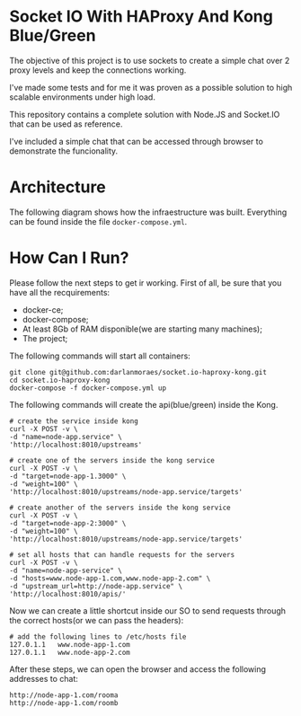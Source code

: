 # Socket IO With HAProxy And Kong Blue/Green

The objective of this project is to use sockets to create a simple chat over 2 proxy levels and keep the connections working.

I've made some tests and for me it was proven as a possible solution to high scalable environments under high load.

This repository contains a complete solution with Node.JS and Socket.IO that can be used as reference.

I've included a simple chat that can be accessed through browser to demonstrate the funcionality.

# Architecture
The following diagram shows how the infraestructure was built. Everything can be found inside the file ```docker-compose.yml```.

# How Can I Run?
Please follow the next steps to get ir working. First of all, be sure that you have all the recquirements:
* docker-ce;
* docker-compose;
* At least 8Gb of RAM disponible(we are starting many machines);
* The project;

The following commands will start all containers:
```
git clone git@github.com:darlanmoraes/socket.io-haproxy-kong.git
cd socket.io-haproxy-kong
docker-compose -f docker-compose.yml up
```

The following commands will create the api(blue/green) inside the Kong.

```
# create the service inside kong
curl -X POST -v \
-d "name=node-app.service" \
'http://localhost:8010/upstreams'

# create one of the servers inside the kong service
curl -X POST -v \
-d "target=node-app-1.3000" \
-d "weight=100" \
'http://localhost:8010/upstreams/node-app.service/targets'

# create another of the servers inside the kong service
curl -X POST -v \
-d "target=node-app-2:3000" \
-d "weight=100" \
'http://localhost:8010/upstreams/node-app.service/targets'

# set all hosts that can handle requests for the servers
curl -X POST -v \
-d "name=node-app-service" \
-d "hosts=www.node-app-1.com,www.node-app-2.com" \
-d "upstream_url=http://node-app.service" \
'http://localhost:8010/apis/'
```

Now we can create a little shortcut inside our SO to send requests through the correct hosts(or we can pass the headers):
```
# add the following lines to /etc/hosts file
127.0.1.1	www.node-app-1.com
127.0.1.1	www.node-app-2.com
```

After these steps, we can open the browser and access the following addresses to chat:

```
http://node-app-1.com/rooma
http://node-app-1.com/roomb
```